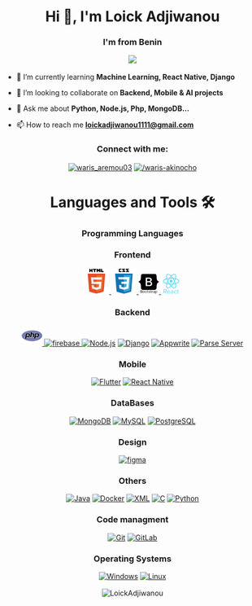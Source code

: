 <h1 align="center">Hi 👋, I'm Loick Adjiwanou</h1>
<h3 align="center">I'm from Benin</h3>
<p style="margin: 15px 0;" align="center";>
  <img src="https://readme-typing-svg.herokuapp.com?duration=2000&color=EBD41B&center=true&vCenter=true&lines=Frontend+developer;Backend+developer;Mobile+developer;Database+manager;Web+designer;AI Lover">
</p>

- 🌱 I’m currently learning **Machine Learning, React Native, Django**

- 👯 I’m looking to collaborate on **Backend, Mobile & AI projects**

- 💬 Ask me about **Python, Node.js, Php, MongoDB...**

- 📫 How to reach me **loickadjiwanou1111@gmail.com**

<h3 align="center">Connect with me:</h3>
<p align="center">
<a href="https://twitter.com/GeekyChris17" target="blank"><img align="center" src="https://raw.githubusercontent.com/rahuldkjain/github-profile-readme-generator/master/src/images/icons/Social/twitter.svg" alt="waris_aremou03" height="30" width="40" /></a>
<a href="https://www.linkedin.com/in/loick-adjiwanou" target="blank"><img align="center" src="https://raw.githubusercontent.com/rahuldkjain/github-profile-readme-generator/master/src/images/icons/Social/linked-in-alt.svg" alt="/waris-akinocho" height="30" width="40" /></a>


<!-- Technos -->
<h1 align="center">Languages and Tools 🛠</h1>
<p align="center">

<h3 align="center">Programming Languages</h3>

<h3 align="center">Frontend</h3>
<p align="center">
    <a href="https://www.w3.org/html/" target="_blank"> <img src="https://raw.githubusercontent.com/devicons/devicon/master/icons/html5/html5-original-wordmark.svg" alt="html5" width="50" height="50"/> </a>
    <a href="https://www.w3schools.com/css/" target="_blank"> <img src="https://raw.githubusercontent.com/devicons/devicon/master/icons/css3/css3-original-wordmark.svg" alt="css3" width="50" height="50"/> </a>
    <a href="https://getbootstrap.com" target="_blank" rel="noreferrer"> <img src="https://raw.githubusercontent.com/devicons/devicon/master/icons/bootstrap/bootstrap-plain-wordmark.svg" alt="bootstrap" width="40" height="40"/> </a>
    <a href="https://reactjs.org/" target="_blank" rel="noreferrer"> <img src="https://raw.githubusercontent.com/devicons/devicon/master/icons/react/react-original-wordmark.svg" alt="react" width="40" height="40"/> </a>
    <link rel="stylesheet" href="https://cdn.jsdelivr.net/gh/devicons/devicon@v2.15.1/devicon.min.css">
    <a href="https://vuejs.org/" target="_blank"> <i class="devicon-vuejs-plain"></i> </a>
    <link rel="stylesheet" href="https://cdn.jsdelivr.net/gh/devicons/devicon@v2.15.1/devicon.min.css">
    <a href="https://www.typescriptlang.org/" target="_blank"> <i class="devicon-typescript-plain"></i> </a>


<h3 align="center">Backend</h3>
<p align="center">
   <a href="https://www.php.net" target="_blank" rel="noreferrer"> <img src="https://raw.githubusercontent.com/devicons/devicon/master/icons/php/php-original.svg" alt="php" width="40" height="40"/> </a>
   <a href="https://firebase.google.com/" target="_blank" rel="noreferrer"> <img src="https://www.vectorlogo.zone/logos/firebase/firebase-icon.svg" alt="firebase" width="50" height="50"/> </a>
   <a href="https://nodejs.org/" target="_blank" rel="noreferrer"><img src="https://www.vectorlogo.zone/logos/nodejs/nodejs-icon.svg" alt="Node.js" width="50" height="50" /></a>
   <a href="https://www.djangoproject.com/" target="_blank" rel="noreferrer"><img src="https://www.vectorlogo.zone/logos/djangoproject/djangoproject-icon.svg" alt="Django" width="50" height="50" /></a>
   <a href="https://appwrite.io/" target="_blank" rel="noreferrer"><img src="https://www.vectorlogo.zone/logos/appwriteio/appwriteio-icon.svg" alt="Appwrite" width="50" height="50" /></a>
   <a href="https://parseplatform.org/" target="_blank" rel="noreferrer"><img src="https://www.vectorlogo.zone/logos/parseplatform/parseplatform-icon.svg" alt="Parse Server" width="50" height="50" /></a>
</p>


<h3 align="center">Mobile</h3>
<p align="center">
   <a href="https://flutter.dev/" target="_blank" rel="noreferrer"><img src="https://www.vectorlogo.zone/logos/flutterio/flutterio-icon.svg" alt="Flutter" width="50" height="50" /></a>
   <a href="https://reactnative.dev/" target="_blank" rel="noreferrer"><img src="https://www.vectorlogo.zone/logos/reactjs/reactjs-icon.svg" alt="React Native" width="50" height="50" /></a>
</p>


<h3 align="center">DataBases</h3>
<p align="center">
   <a href="https://www.mongodb.com/" target="_blank" rel="noreferrer"><img src="https://www.vectorlogo.zone/logos/mongodb/mongodb-icon.svg" alt="MongoDB" width="50" height="50" /></a>
   <a href="https://www.mysql.com/" target="_blank" rel="noreferrer"><img src="https://www.vectorlogo.zone/logos/mysql/mysql-icon.svg" alt="MySQL" width="50" height="50" /></a>
   <a href="https://www.postgresql.org/" target="_blank" rel="noreferrer"><img src="https://www.vectorlogo.zone/logos/postgresql/postgresql-icon.svg" alt="PostgreSQL" width="50" height="50" /></a>
</p>


<h3 align="center">Design</h3>
<p align="center">
   <a href="https://www.figma.com/" target="_blank" rel="noreferrer"> <img src="https://www.vectorlogo.zone/logos/figma/figma-icon.svg" alt="figma" width="40" height="40"/> </a>
</p>


<h3 align="center">Others</h3>
<p align="center">
    <a href="https://www.oracle.com/java/" target="_blank" rel="noreferrer"><img src="https://www.vectorlogo.zone/logos/java/java-icon.svg" alt="Java" width="50" height="50" /></a>
    <a href="https://www.docker.com/" target="_blank" rel="noreferrer"><img src="https://www.vectorlogo.zone/logos/docker/docker-icon.svg" alt="Docker" width="50" height="50" /></a>
    <a href="https://www.w3.org/XML/" target="_blank" rel="noreferrer"><img src="https://www.vectorlogo.zone/logos/w3c/w3c-icon.svg" alt="XML" width="50" height="50" /></a>
    <a href="https://en.wikipedia.org/wiki/C_(programming_language)" target="_blank" rel="noreferrer"><img src="https://www.vectorlogo.zone/logos/c/c-icon.svg" alt="C" width="50" height="50" /></a>
    <a href="https://www.python.org/" target="_blank" rel="noreferrer"><img src="https://www.vectorlogo.zone/logos/python/python-icon.svg" alt="Python" width="50" height="50" /></a>
</p>


<h3 align="center">Code managment</h3>
<p align="center">
   <a href="https://git-scm.com/" target="_blank" rel="noreferrer"><img src="https://www.vectorlogo.zone/logos/git-scm/git-scm-icon.svg" alt="Git" width="50" height="50" /></a>
   <a href="https://about.gitlab.com/" target="_blank" rel="noreferrer"><img src="https://www.vectorlogo.zone/logos/gitlab/gitlab-icon.svg" alt="GitLab" width="50" height="50" /></a>
</p>


<h3 align="center">Operating Systems</h3>
<p align="center">
   <a href="https://www.microsoft.com/en-us/windows" target="_blank" rel="noreferrer"><img src="https://www.vectorlogo.zone/logos/microsoft/microsoft-icon.svg" alt="Windows" width="50" height="50" /></a>
   <a href="https://www.linux.org/" target="_blank" rel="noreferrer"><img src="https://www.vectorlogo.zone/logos/linux/linux-icon.svg" alt="Linux" width="50" height="50" /></a>
</p>



<p align="center"><img align="center" src="https://github-readme-stats.vercel.app/api/top-langs?username=LoickAdjiwanou&theme=dark&show_icons=true&locale=en&layout=compact" alt="LoickAdjiwanou" /></p>
